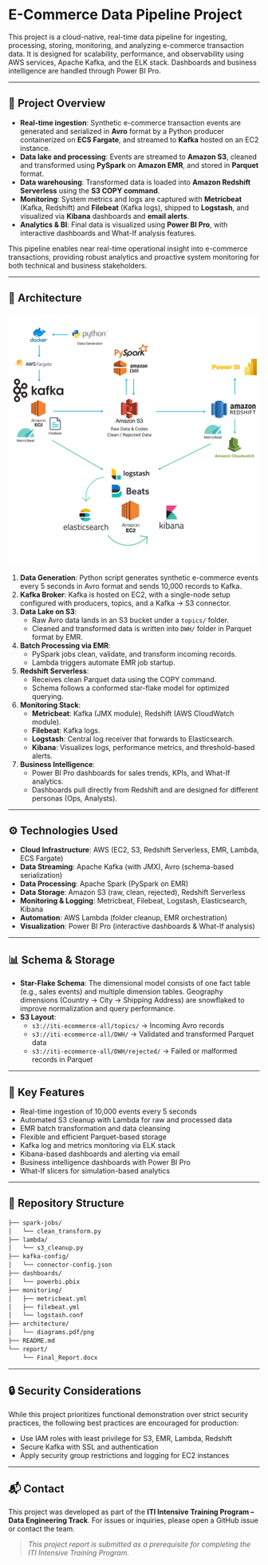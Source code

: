 # E-Commerce Data Pipeline Project

This project is a cloud-native, real-time data pipeline for ingesting, processing, storing, monitoring, and analyzing e-commerce transaction data. It is designed for scalability, performance, and observability using AWS services, Apache Kafka, and the ELK stack. Dashboards and business intelligence are handled through Power BI Pro.

---

## 🚀 Project Overview

- **Real-time ingestion**: Synthetic e-commerce transaction events are generated and serialized in **Avro** format by a Python producer containerized on **ECS Fargate**, and streamed to **Kafka** hosted on an EC2 instance.
- **Data lake and processing**: Events are streamed to **Amazon S3**, cleaned and transformed using **PySpark** on **Amazon EMR**, and stored in **Parquet** format.
- **Data warehousing**: Transformed data is loaded into **Amazon Redshift Serverless** using the **S3 COPY command**.
- **Monitoring**: System metrics and logs are captured with **Metricbeat** (Kafka, Redshift) and **Filebeat** (Kafka logs), shipped to **Logstash**, and visualized via **Kibana** dashboards and **email alerts**.
- **Analytics & BI**: Final data is visualized using **Power BI Pro**, with interactive dashboards and What-If analysis features.

This pipeline enables near real-time operational insight into e-commerce transactions, providing robust analytics and proactive system monitoring for both technical and business stakeholders.

---

## 🧱 Architecture
![Alt Text](Architecture/Architecture%20diagram.jpeg)

1. **Data Generation**: Python script generates synthetic e-commerce events every 5 seconds in Avro format and sends 10,000 records to Kafka.
2. **Kafka Broker**: Kafka is hosted on EC2, with a single-node setup configured with producers, topics, and a Kafka → S3 connector.
3. **Data Lake on S3**:
   - Raw Avro data lands in an S3 bucket under a `topics/` folder.
   - Cleaned and transformed data is written into `DWH/` folder in Parquet format by EMR.
4. **Batch Processing via EMR**:
   - PySpark jobs clean, validate, and transform incoming records.
   - Lambda triggers automate EMR job startup.
5. **Redshift Serverless**:
   - Receives clean Parquet data using the COPY command.
   - Schema follows a conformed star-flake model for optimized querying.
6. **Monitoring Stack**:
   - **Metricbeat**: Kafka (JMX module), Redshift (AWS CloudWatch module).
   - **Filebeat**: Kafka logs.
   - **Logstash**: Central log receiver that forwards to Elasticsearch.
   - **Kibana**: Visualizes logs, performance metrics, and threshold-based alerts.
7. **Business Intelligence**:
   - Power BI Pro dashboards for sales trends, KPIs, and What-If analytics.
   - Dashboards pull directly from Redshift and are designed for different personas (Ops, Analysts).

---

## ⚙️ Technologies Used

- **Cloud Infrastructure**: AWS (EC2, S3, Redshift Serverless, EMR, Lambda, ECS Fargate)
- **Data Streaming**: Apache Kafka (with JMX), Avro (schema-based serialization)
- **Data Processing**: Apache Spark (PySpark on EMR)
- **Data Storage**: Amazon S3 (raw, clean, rejected), Redshift Serverless
- **Monitoring & Logging**: Metricbeat, Filebeat, Logstash, Elasticsearch, Kibana
- **Automation**: AWS Lambda (folder cleanup, EMR orchestration)
- **Visualization**: Power BI Pro (interactive dashboards & What-If analysis)

---

## 📊 Schema & Storage

- **Star-Flake Schema**: The dimensional model consists of one fact table (e.g., sales events) and multiple dimension tables. Geography dimensions (Country → City → Shipping Address) are snowflaked to improve normalization and query performance.
- **S3 Layout**:
  - `s3://iti-ecommerce-all/topics/` → Incoming Avro records
  - `s3://iti-ecommerce-all/DWH/` → Validated and transformed Parquet data
  - `s3://iti-ecommerce-all/DWH/rejected/` → Failed or malformed records in Parquet



---

## 📣 Key Features

- Real-time ingestion of 10,000 events every 5 seconds
- Automated S3 cleanup with Lambda for raw and processed data
- EMR batch transformation and data cleansing
- Flexible and efficient Parquet-based storage
- Kafka log and metrics monitoring via ELK stack
- Kibana-based dashboards and alerting via email
- Business intelligence dashboards with Power BI Pro
- What-If slicers for simulation-based analytics

---

## 📁 Repository Structure

```bash
├── spark-jobs/
│   └── clean_transform.py
├── lambda/
│   └── s3_cleanup.py
├── kafka-config/
│   └── connector-config.json
├── dashboards/
│   └── powerbi.pbix
├── monitoring/
│   ├── metricbeat.yml
│   ├── filebeat.yml
│   └── logstash.conf
├── architecture/
│   └── diagrams.pdf/png
├── README.md
└── report/
    └── Final_Report.docx
```

---

## 🔒 Security Considerations

While this project prioritizes functional demonstration over strict security practices, the following best practices are encouraged for production:

- Use IAM roles with least privilege for S3, EMR, Lambda, Redshift
- Secure Kafka with SSL and authentication
- Apply security group restrictions and logging for EC2 instances

---

## 📬 Contact

This project was developed as part of the **ITI Intensive Training Program – Data Engineering Track**. For issues or inquiries, please open a GitHub issue or contact the team.

> *This project report is submitted as a prerequisite for completing the ITI Intensive Training Program.*

